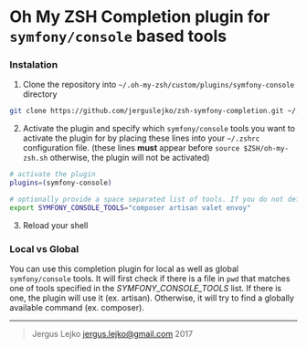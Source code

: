 # Oh My ZSH Completion plugin for `symfony/console` based tools

### Instalation

1. Clone the repository into `~/.oh-my-zsh/custom/plugins/symfony-console` directory

```zsh
git clone https://github.com/jerguslejko/zsh-symfony-completion.git ~/.oh-my-zsh/custom/plugins/symfony-console
```

2. Activate the plugin and specify which `symfony/console` tools you want to activate the plugin for by placing these lines into your `~/.zshrc` configuration file. (these lines **must** appear before `source $ZSH/oh-my-zsh.sh` otherwise, the plugin will not be activated)

```zsh
# activate the plugin
plugins=(symfony-console)

# optionally provide a space separated list of tools. If you do not define this variable, values below will be used by default
export SYMFONY_CONSOLE_TOOLS="composer artisan valet envoy"
```

3. Reload your shell

### Local vs Global

You can use this completion plugin for local as well as global `symfony/console` tools. It will first check if there is a file in `pwd` that matches one of tools specified in the _SYMFONY_CONSOLE_TOOLS_ list. If there is one, the plugin will use it (ex. artisan). Otherwise, it will try to find a globally available command (ex. composer).

---

> Jergus Lejko <jergus.lejko@gmail.com> 2017
